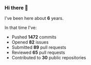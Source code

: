 ### Hi there 👋

I've been here about **6** years.

In that time I've:

- Pushed **1472** commits
- Opened **82** issues
- Submitted **89** pull requests
- Reviewed **65** pull requests
- Contributed to **30** public repositories

<!-- ![My scrobbles](https://lastfm-recently-played.vercel.app/api?user=dotdub) -->
